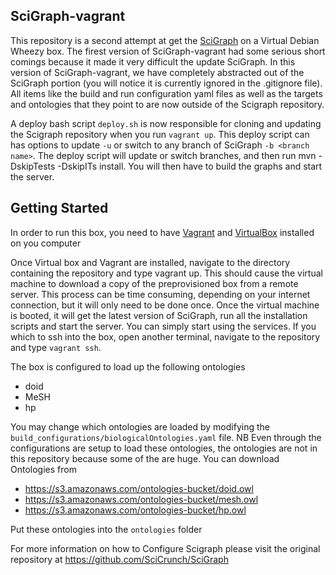 SciGraph-vagrant
----------------
This repository is a second attempt at get the [SciGraph](https://github.com/SciCrunch/SciGraph) on a Virtual Debian Wheezy box.
The firest version of SciGraph-vagrant had some serious short comings because it made it very difficult the update SciGraph.
In this version of SciGraph-vagrant, we have completely abstracted out of the SciGraph portion (you will notice it is currently
ignored in the .gitignore file).  All items like the build and run configuration yaml files as well as the targets and ontologies
that they point to are now outside of the Scigraph repository.

A deploy bash script `deploy.sh` is now responsible for cloning and updating the Scigraph repository when you run `vagrant up`.
This deploy script can has options to update `-u` or switch to any branch of SciGraph `-b <branch name>`.  The deploy script will
update or switch branches, and then run mvn -DskipTests -DskipITs install.  You will then have to build the graphs and start the 
server.

Getting Started
---------------
In order to run this box, you need to have [Vagrant](https://www.vagrantup.com/) and [VirtualBox](https://www.virtualbox.org/) installed on you computer

Once Virtual box and Vagrant are installed, navigate to the directory containing the repository and type vagrant up.
This should cause the virtual machine to download a copy of the preprovisioned box from a remote server.  This process can be time consuming,
depending on your internet connection, but it will only need to be done once.  Once the virtual machine is booted, it will get the latest version of
SciGraph, run all the installation scripts and start the server.  You can simply start using the services.  If you which to ssh into the box,
open another terminal, navigate to the repository and type `vagrant ssh`.

The box is configured to load up the following ontologies
* doid
* MeSH
* hp

You may change which ontologies are loaded by modifying the `build_configurations/biologicalOntologies.yaml` file.
NB Even through the configurations are setup to load these ontologies, the ontologies are not in this repository because some of the are huge.
You can download Ontologies from 

* https://s3.amazonaws.com/ontologies-bucket/doid.owl
* https://s3.amazonaws.com/ontologies-bucket/mesh.owl
* https://s3.amazonaws.com/ontologies-bucket/hp.owl

Put these ontologies into the `ontologies` folder

For more information on how to Configure Scigraph please visit the original repository at https://github.com/SciCrunch/SciGraph
